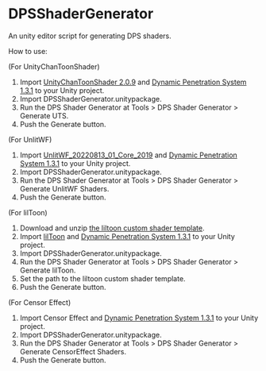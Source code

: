# DPSShaderGenerator
An unity editor script for generating DPS shaders.

How to use:

(For UnityChanToonShader)
1. Import [UnityChanToonShader 2.0.9](https://github.com/unity3d-jp/UnityChanToonShaderVer2_Project/blob/release/legacy/2.0/UTS2_ShaderOnly_v2.0.9_Release.unitypackage) and [Dynamic Penetration System 1.3.1](https://raliv.booth.pm/items/2825903) to your Unity project.
2. Import DPSShaderGenerator.unitypackage.
3. Run the DPS Shader Generator at Tools > DPS Shader Generator > Generate UTS.
4. Push the Generate button.

(For UnlitWF)
1. Import [UnlitWF_20220813_01_Core_2019](https://github.com/whiteflare/Unlit_WF_ShaderSuite/releases/download/Unlit_WF_ShaderSuite_20220813/UnlitWF_20220813_01_Core_2019.unitypackage) and [Dynamic Penetration System 1.3.1](https://raliv.booth.pm/items/2825903) to your Unity project.
2. Import DPSShaderGenerator.unitypackage.
3. Run the DPS Shader Generator at Tools > DPS Shader Generator > Generate UnlitWF Shaders.
4. Push the Generate button.

(For lilToon)
1. Download and unzip [the liltoon custom shader template](https://github.com/lilxyzw/lilToon/raw/Document/files/Template.zip).
2. Import [lilToon](https://github.com/lilxyzw/lilToon/releases) and [Dynamic Penetration System 1.3.1](https://raliv.booth.pm/items/2825903) to your Unity project.
3. Import DPSShaderGenerator.unitypackage.
4. Run the DPS Shader Generator at Tools > DPS Shader Generator > Generate lilToon.
5. Set the path to the liltoon custom shader template.
6. Push the Generate button.

(For Censor Effect)
1. Import Censor Effect and [Dynamic Penetration System 1.3.1](https://raliv.booth.pm/items/2825903) to your Unity project.
2. Import DPSShaderGenerator.unitypackage.
3. Run the DPS Shader Generator at Tools > DPS Shader Generator > Generate CensorEffect Shaders.
4. Push the Generate button.
